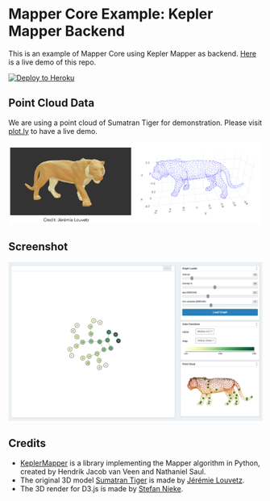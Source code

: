 # Mapper Core Example: Kepler Mapper Backend

This is an example of Mapper Core using Kepler Mapper as backend.
[Here](https://kepler-mapper-backend.herokuapp.com) is a live demo of this repo.

[![Deploy to Heroku](https://www.herokucdn.com/deploy/button.png)](https://heroku.com/deploy)

## Point Cloud Data

We are using a point cloud of Sumatran Tiger for demonstration.
Please visit [plot.ly](https://plot.ly/~yaodong/96) to have a live demo.

![Point Cloud Preview](images/data_preview.png)

## Screenshot

![Screen Shot](images/screenshot.png)

## Credits

- [KeplerMapper](https://kepler-mapper.scikit-tda.org) is a library implementing the Mapper algorithm in Python, created by Hendrik Jacob van Veen and Nathaniel Saul. 
- The original 3D model [Sumatran Tiger](https://sketchfab.com/3d-models/sumatran-tiger-95c4008c4c764c078f679d4c320e7b18) is made by [Jérémie Louvetz](https://sketchfab.com/jeremielouvetz).
- The 3D render for D3.js is made by [Stefan Nieke](https://bl.ocks.org/Niekes/d8007a5f71f45ab80a2977a8eb7ab3c9).
